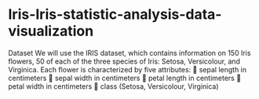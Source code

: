 # Iris-Iris-statistic-analysis-data-visualization
Dataset We will use the IRIS dataset, which contains information on 150 Iris flowers, 50 of each of the three species of Iris: Setosa, Versicolour, and Virginica. Each flower is characterized by five attributes:  sepal length in centimeters  sepal width in centimeters  petal length in centimeters  petal width in centimeters  class (Setosa, Versicolour, Virginica)   
